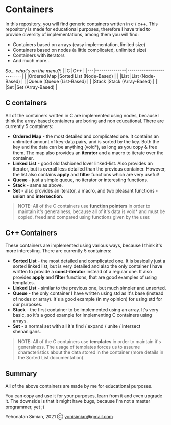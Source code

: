 # Containers
In this repository, you will find generic containers written in c / c++.
This repository is made for educational purposes, therefore I have tried to provide diversity of implementations, among them you will find:
- Containers based on arrays (easy implementation, limited size)
- Containers based on nodes (a little complicated, unlimited size)
- Containers with iterators
- And much more...

_So... what's on the menu?!_
|   |C              |C++                       |
|---|---------------|--------------------------|
|	|Ordered Map    |Sorted List (Node-Based)  |
|	|List    		|List (Node-Based)         |
|   |Queue			|Queue (List-Based)		   |
|   |Stack    		|Stack (Array-Based)       |
|   |Set			|Set (Array-Based)		   |


## C containers

All of the containers written in C are implemented using nodes, because I think the array-based containers are boring and non educational.
There are currently 5 containers:
- **Ordered Map** - the most detailed and complicated one.
It contains an unlimited amount of key-data pairs, and is sorted by the key.
Both the key and the data can be anything (void*), as long as you copy & free them.
The map also provides an **iterator** and a macro to iterate over the container.
- **Linked List** - good old fashioned lover linked-list. 
Also provides an iterator, but is overall less detailed than the previous container.
However, the list also contains **apply** and **filter** functions which are very useful!
- **Queue** - just a simple queue, no iterator or interesting functions.
- **Stack** - same as above.
- **Set** - also provides an iterator, a macro, and two pleasant functions - **union** and **intersection**.

>NOTE:  All of the C containers use **function pointers** in order to maintain it's generalness, because all of it's data is void* and must be copied, freed and compared using functions given by the user.
 
## C++ Containers

These containers are implemented using various ways, because I think it's more interesting.
There are currently 5 containers:
- **Sorted List** - the most detailed and complicated one.
It is basically just a sorted linked list, but is very detailed and also the only container I have written to provide a **const-iterator** instead of a regular one. 
It also provides **apply** and **filter** functions, that are good examples of using templates.
- **Linked List** - similar to the previous one, but much simpler and unsorted.
- **Queue** - the only container I have written using std as it's base (instead of nodes or array).
It's a good example (in my opinion) for using std for our purposes.
- **Stack** - the first container to be implemented using an array.
It's very basic, so it's a good example for implementing C containers using arrays.
- **Set** - a normal set with all it's find / expand / unite / intersect shenanigans.

>NOTE:  All of the C containers use **templates** in order to maintain it's generalness.
The usage of templates forces us to assume characteristics about the data stored in the container (more details in the Sorted List documentation).

## Summary
All of the above containers are made by me for educational purposes.

You can copy and use it for your purposes, learn from it and even upgrade it.
The downside is that it might have bugs, because I'm not a master programmer, yet ;)

Yehonatan Simian, 2021 Ⓒ yonisimian@gmail.com
